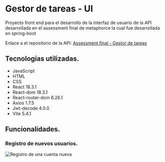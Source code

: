 # Gestor de tareas - UI

Proyecto front end para el desarrollo de la interfaz de usuario
de la API desarrollada en el assessment final de metaphorce la 
cual fue desarrollada en spring-boot

Enlace a el repositorio de la API: [Assessment final - Gestor de tareas](https://github.com/SayulRamirez/Assessment-final---Gestor-de-tareas)

## Tecnologías utilizadas.
- JavaScript
- HTML
- CSS
- React 18.3.1
- React-dom 18.3.1
- React-router-dom 6.26.1
- Axios 1.7.5
- Jwt-decode 4.0.0
- Vite 5.4.1

## Funcionalidades.

### Registro de nuevos usuarios.

![Registro de una cuenta nueva](C:\Users\sayul\OneDrive\Imágenes\Screenshots\UI-Gestor\registro.png)
